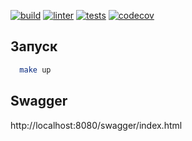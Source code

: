 [![build](https://github.com/khostya/zero/actions/workflows/build.yml/badge.svg)](https://github.com/khostya/zero/actions/workflows/build.yml)
[![linter](https://github.com/khostya/zero/actions/workflows/linter.yml/badge.svg)](https://github.com/khostya/zero/actions/workflows/linter.yml)
[![tests](https://github.com/khostya/zero/actions/workflows/tests.yml/badge.svg)](https://github.com/khostya/zero/actions/workflows/tests.yml)
[![codecov](https://codecov.io/github/khostya/zero/graph/badge.svg?token=MCZT1BUZCP)](https://codecov.io/github/khostya/zero)

## Запуск
```sh
  make up
```

## Swagger
http://localhost:8080/swagger/index.html
